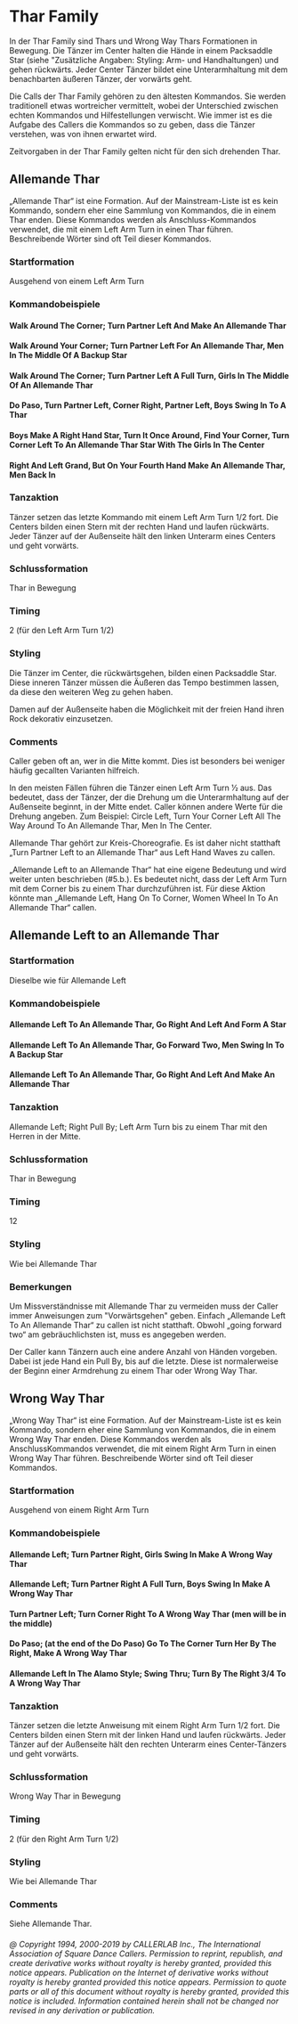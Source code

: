 
# Thar Family

In der Thar Family sind Thars und Wrong Way Thars Formationen in Bewegung. Die Tänzer im Center halten
die Hände in einem Packsaddle Star (siehe "Zusätzliche Angaben: Styling: Arm- und Handhaltungen) und gehen
rückwärts. Jeder Center Tänzer bildet eine Unterarmhaltung mit dem benachbarten äußeren Tänzer, der
vorwärts geht.

Die Calls der Thar Family gehören zu den ältesten Kommandos. Sie werden traditionell etwas wortreicher
vermittelt, wobei der Unterschied zwischen echten Kommandos und Hilfestellungen verwischt. Wie immer ist es
die Aufgabe des Callers die Kommandos so zu geben, dass die Tänzer verstehen, was von ihnen erwartet wird.

Zeitvorgaben in der Thar Family gelten nicht für den sich drehenden Thar.

## Allemande Thar

„Allemande Thar“ ist eine Formation. Auf der Mainstream-Liste ist es kein Kommando, sondern eher eine
Sammlung von Kommandos, die in einem Thar enden. Diese Kommandos werden als Anschluss-Kommandos
verwendet, die mit einem Left Arm Turn in einen Thar führen. Beschreibende Wörter sind oft Teil dieser
Kommandos.

### Startformation

Ausgehend von einem Left Arm Turn

### Kommandobeispiele

#### Walk Around The Corner; Turn Partner Left And Make An Allemande Thar
#### Walk Around Your Corner; Turn Partner Left For An Allemande Thar, Men In The Middle Of A Backup Star
#### Walk Around The Corner; Turn Partner Left A Full Turn, Girls In The Middle Of An Allemande Thar
#### Do Paso, Turn Partner Left, Corner Right, Partner Left, Boys Swing In To A Thar
#### Boys Make A Right Hand Star, Turn It Once Around, Find Your Corner, Turn Corner Left To An Allemande Thar Star With The Girls In The Center
#### Right And Left Grand, But On Your Fourth Hand Make An Allemande Thar, Men Back In

### Tanzaktion

Tänzer setzen das letzte Kommando mit einem Left Arm Turn 1/2 fort. Die Centers bilden einen
Stern mit der rechten Hand und laufen rückwärts. Jeder Tänzer auf der Außenseite hält den linken Unterarm
eines Centers und geht vorwärts.

### Schlussformation

Thar in Bewegung

### Timing

2 (für den Left Arm Turn 1/2)

### Styling

Die Tänzer im Center, die rückwärtsgehen, bilden einen Packsaddle Star. Diese inneren Tänzer müssen
die Äußeren das Tempo bestimmen lassen, da diese den weiteren Weg zu gehen haben.

Damen auf der Außenseite haben die Möglichkeit mit der freien Hand ihren Rock dekorativ einzusetzen.

### Comments

Caller geben oft an, wer in die Mitte kommt. Dies ist besonders bei weniger häufig gecallten
Varianten hilfreich.

In den meisten Fällen führen die Tänzer einen Left Arm Turn 1⁄2 aus. Das bedeutet, dass der Tänzer, der die
Drehung um die Unterarmhaltung auf der Außenseite beginnt, in der Mitte endet. Caller können andere
Werte für die Drehung angeben. Zum Beispiel: Circle Left, Turn Your Corner Left All The Way Around To An
Allemande Thar, Men In The Center.

Allemande Thar gehört zur Kreis-Choreografie. Es ist daher nicht statthaft „Turn Partner Left to an
Allemande Thar“ aus Left Hand Waves zu callen.

„Allemande Left to an Allemande Thar“ hat eine eigene Bedeutung und wird weiter unten beschrieben (#5.b.).
Es bedeutet nicht, dass der Left Arm Turn mit dem Corner bis zu einem Thar durchzuführen ist. Für diese
Aktion könnte man „Allemande Left, Hang On To Corner, Women Wheel In To An Allemande Thar“ callen.

## Allemande Left to an Allemande Thar

### Startformation

Dieselbe wie für Allemande Left

### Kommandobeispiele

#### Allemande Left To An Allemande Thar, Go Right And Left And Form A Star
#### Allemande Left To An Allemande Thar, Go Forward Two, Men Swing In To A Backup Star
#### Allemande Left To An Allemande Thar, Go Right And Left And Make An Allemande Thar

### Tanzaktion

Allemande Left; Right Pull By; Left Arm Turn bis zu einem Thar mit den Herren in der Mitte.

### Schlussformation

Thar in Bewegung

### Timing

12

### Styling

Wie bei Allemande Thar

### Bemerkungen

Um Missverständnisse mit Allemande Thar zu vermeiden muss der Caller immer Anweisungen
zum "Vorwärtsgehen" geben. Einfach „Allemande Left To An Allemande Thar“ zu callen ist nicht statthaft.
Obwohl „going forward two“ am gebräuchlichsten ist, muss es angegeben werden.

Der Caller kann Tänzern auch eine andere Anzahl von Händen vorgeben. Dabei ist jede Hand ein Pull By, bis
auf die letzte. Diese ist normalerweise der Beginn einer Armdrehung zu einem Thar oder Wrong Way Thar.

## Wrong Way Thar

„Wrong Way Thar“ ist eine Formation. Auf der Mainstream-Liste ist es kein Kommando, sondern eher eine
Sammlung von Kommandos, die in einem Wrong Way Thar enden. Diese Kommandos werden als AnschlussKommandos verwendet, die mit einem Right Arm Turn in einen Wrong Way Thar führen. Beschreibende Wörter
sind oft Teil dieser Kommandos.

### Startformation

Ausgehend von einem Right Arm Turn

### Kommandobeispiele

#### Allemande Left; Turn Partner Right, Girls Swing In Make A Wrong Way Thar
#### Allemande Left; Turn Partner Right A Full Turn, Boys Swing In Make A Wrong Way Thar
#### Turn Partner Left; Turn Corner Right To A Wrong Way Thar (men will be in the middle)
#### Do Paso; (at the end of the Do Paso) Go To The Corner Turn Her By The Right, Make A Wrong Way Thar
#### Allemande Left In The Alamo Style; Swing Thru; Turn By The Right 3/4 To A Wrong Way Thar

### Tanzaktion

Tänzer setzen die letzte Anweisung mit einem Right Arm Turn 1/2 fort. Die Centers bilden einen
Stern mit der linken Hand und laufen rückwärts. Jeder Tänzer auf der Außenseite hält den rechten Unterarm
eines Center-Tänzers und geht vorwärts.

### Schlussformation

Wrong Way Thar in Bewegung

### Timing

2 (für den Right Arm Turn 1/2)

### Styling

Wie bei Allemande Thar

### Comments

Siehe Allemande Thar.

###### @ Copyright 1994, 2000-2019 by CALLERLAB Inc., The International Association of Square Dance Callers. Permission to reprint, republish, and create derivative works without royalty is hereby granted, provided this notice appears. Publication on the Internet of derivative works without royalty is hereby granted provided this notice appears. Permission to quote parts or all of this document without royalty is hereby granted, provided this notice is included. Information contained herein shall not be changed nor revised in any derivation or publication.
